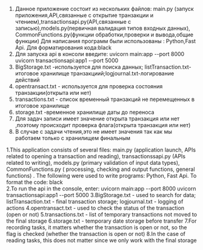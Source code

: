 1. Данное приложение состоит из нескольких файлов:
main.py (запуск приложения,API,связанные с открытие транзакции и чтением),transactionsapi.py(API,связанные с записью),models.py(первичная валидация типов входных данных),
CommonFunctions.py(функции обработки,проверки и вывода,общие функции)
Для написания программ были использованы : Python,Fast Api.
Для форматирования кода:black
2. Для запуска api в консоли введите:
uvicorn main:app --port 8000
uvicorn transactionsapi:app1 --port 5000
3. BigStorage.txt -используется для поиска данных; listTransaction.txt- итоговое хранилище транзакциий;logjournal.txt-логирование действий
4. opentransact.txt - используется для проверка состояния транзакции(открыта или нет)
5. transactions.txt - список временный транзакций не перемещенных  в итоговое хранилище
6. storage.txt -временное хранилище даты до переноса
7. Для задач записи имеет значение открыта транзакция или нет ,поэтому происходит проверка флага(открыта транзакция или нет)
8. В случае с задачи чтения,это не имеет значения так как мы работаем только с хранилищем финальным

1.This application consists of several files: main.py (application launch, APIs related to opening a transaction and reading), transactionssapi.py (APIs related to writing), models.py (primary validation of input data types), CommonFunctions.py ( processing, checking and output functions, general functions) .
The following were used to write programs: Python, Fast Api.
To format the code: black </br>
2.To run the api in the console, enter: uvicorn main:app --port 8000 uvicorn transactionsapi:app1 --port 5000
3.BigStorage.txt - used to search for data; listTransaction.txt - final transaction storage; logjournal.txt - logging of actions
4.opentransact.txt - used to check the status of the transaction (open or not)
5.transactions.txt - list of temporary transactions not moved to the final storage
6.storage.txt - temporary date storage before transfer
7.For recording tasks, it matters whether the transaction is open or not, so the flag is checked (whether the transaction is open or not)
8.In the case of reading tasks, this does not matter since we only work with the final storage
